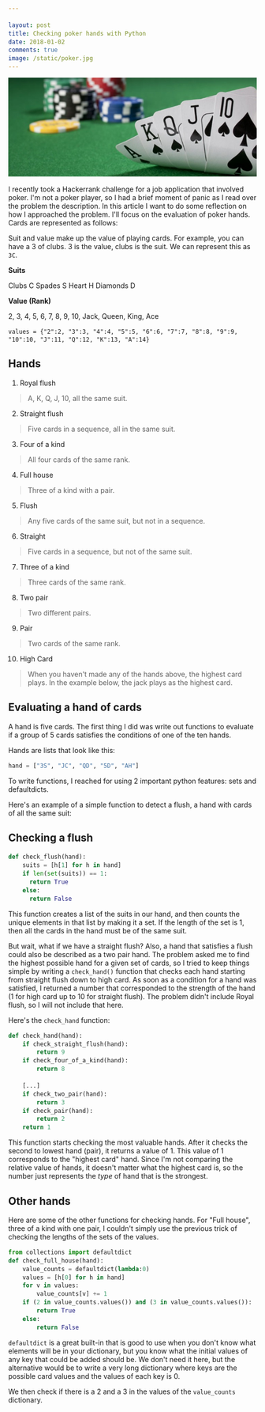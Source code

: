 ```yaml
---

layout: post
title: Checking poker hands with Python
date: 2018-01-02
comments: true
image: /static/poker.jpg
---
```


![png](/static/poker.jpg)

I recently took a Hackerrank challenge for a job application that involved poker. I'm not a poker player, so I had a brief moment of panic as I read over the problem the description. In this article I want to do some reflection on how I approached the problem. I'll focus on the evaluation of poker hands. Cards are represented as follows:

Suit and value make up the value of playing cards. For example, you can have a 3 of clubs. 3 is the value, clubs is the suit. We can represent this as `3C`.

**Suits**

Clubs C
Spades S
Heart H
Diamonds D

**Value (Rank)**

2, 3, 4, 5, 6, 7, 8, 9, 10, Jack, Queen, King, Ace

```
values = {"2":2, "3":3, "4":4, "5":5, "6":6, "7":7, "8":8, "9":9, "10":10, "J":11, "Q":12, "K":13, "A":14}
```

## Hands

1. Royal flush
> A, K, Q, J, 10, all the same suit.

2. Straight flush
> Five cards in a sequence, all in the same suit.

3. Four of a kind
> All four cards of the same rank.

4. Full house
> Three of a kind with a pair.

5. Flush
> Any five cards of the same suit, but not in a sequence.

6. Straight
> Five cards in a sequence, but not of the same suit.

7. Three of a kind
> Three cards of the same rank.

8. Two pair
> Two different pairs.

9. Pair
> Two cards of the same rank.

10. High Card
> When you haven't made any of the hands above, the highest card plays.
In the example below, the jack plays as the highest card.

## Evaluating a hand of cards

A hand is five cards. The first thing I did was write out functions to evaluate if a group of 5 cards satisfies the conditions of one of the ten hands.

Hands are lists that look like this:

```python
hand = ["3S", "JC", "QD", "5D", "AH"]
```

To write functions, I reached for using 2 important python features: sets and defaultdicts.

Here's an example of a simple function to detect a flush, a hand with cards of all the same suit:

## Checking a flush

```python
def check_flush(hand):
    suits = [h[1] for h in hand]
    if len(set(suits)) == 1:
      return True
    else:
      return False
```

This function creates a list of the suits in our hand, and then counts the unique elements in that list by making it a set. If the length of the set is 1, then all the cards in the hand must be of the same suit.

But wait, what if we have a straight flush? Also, a hand that satisfies a flush could also be described as a two pair hand. The problem asked me to find the highest possible hand for a given set of cards, so I tried to keep things simple by writing a `check_hand()` function that checks each hand starting from straight flush down to high card. As soon as a condition for a hand was satisfied, I returned a number that corresponded to the strength of the hand (1 for high card up to 10 for straight flush). The problem didn't include Royal flush, so I will not include that here.

Here's the `check_hand` function:

```python
def check_hand(hand):
    if check_straight_flush(hand):
        return 9
    if check_four_of_a_kind(hand):
        return 8

    [...]
    if check_two_pair(hand):
        return 3
    if check_pair(hand):
        return 2
    return 1
```

This function starts checking the most valuable hands. After it checks the second to lowest hand (pair), it returns a value of 1. This value of 1 corresponds to the "highest card" hand. Since I'm not comparing the relative value of hands, it doesn't matter what the highest card is, so the number just represents the *type* of hand that is the strongest.

## Other hands

Here are some of the other functions for checking hands. For "Full house", three of a kind with one pair, I couldn't simply use the previous trick of checking the lengths of the sets of the values.

```python
from collections import defaultdict
def check_full_house(hand):
    value_counts = defaultdict(lambda:0)
    values = [h[0] for h in hand]
    for v in values:
        value_counts[v] += 1
    if (2 in value_counts.values()) and (3 in value_counts.values()):
        return True
    else:
        return False
```

`defaultdict` is a great built-in that is good to use when you don't know what elements will be in your dictionary, but you know what the initial values of any key that could be added should be. We don't need it here, but the alternative would be to write a very long dictionary where keys are the possible card values and the values of each key is 0.

We then check if there is a 2 and a 3 in the values of the `value_counts` dictionary.
